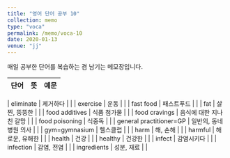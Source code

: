 ```yaml
---
title: "영어 단어 공부 10"
collection: memo
type: "voca"
permalink: /memo/voca-10
date: 2020-01-13
venue: "jj"
---
```


매일 공부한 단어를 복습하는 겸 남기는 메모장입니다.

| 단어            | 뜻   |  예문                                                            |
| --------         | ------ | ------------------------------------------------------------ |

| eliminate | 제거하다 |  |
| exercise | 운동 |  |
| fast food | 패스트푸드 |  |
| fat | 살찐, 뚱뚱한 |  |
| food additives | 식품 첨가물 |  |
| food cravings | 음식에 대한 지나친 갈망 |  |
| food poisoning | 식중독 |  |
| general practitioner=GP | 일반의, 동네 병원 의사 |  |
| gym=gymnasium | 헬스클럽 |  |
| harm | 해, 손해 |  |
| harmful | 해로운, 유해한 |  |
| health | 건강 |  |
| healthy | 건강한 |  |
| infect | 감염시키다 |  |
| infection | 감염, 전염 |  |
| ingredients | 성분, 재료 |  |














